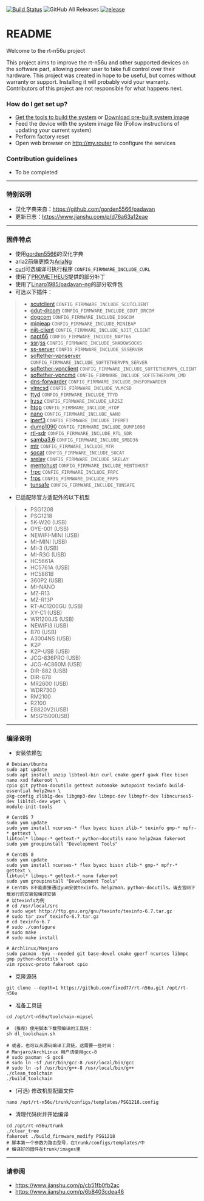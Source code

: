 [![Build Status](https://travis-ci.com/hanwckf/rt-n56u.svg?branch=master)](https://travis-ci.com/hanwckf/rt-n56u)
![GitHub All Releases](https://img.shields.io/github/downloads/hanwckf/rt-n56u/total)
[![release](https://img.shields.io/github/release/hanwckf/rt-n56u.svg)](https://github.com/hanwckf/rt-n56u/releases)

# README #

Welcome to the rt-n56u project

This project aims to improve the rt-n56u and other supported devices on the software part, allowing power user to take full control over their hardware.
This project was created in hope to be useful, but comes without warranty or support. Installing it will probably void your warranty. 
Contributors of this project are not responsible for what happens next.

### How do I get set up? ###

* [Get the tools to build the system](https://bitbucket.org/padavan/rt-n56u/wiki/EN/HowToMakeFirmware) or [Download pre-built system image](https://bitbucket.org/padavan/rt-n56u/downloads)
* Feed the device with the system image file (Follow instructions of updating your current system)
* Perform factory reset
* Open web browser on http://my.router to configure the services

### Contribution guidelines ###

* To be completed

***

### 特别说明 ###
* 汉化字典来自：https://github.com/gorden5566/padavan
* 更新日志：https://www.jianshu.com/p/d76a63a12eae

***

### 固件特点 ###
- 使用[gorden5566](https://github.com/gorden5566/padavan)的汉化字典
- aria2前端更换为[AriaNg](https://github.com/mayswind/AriaNg)
- [curl](https://github.com/curl/curl)可选编译可执行程序 ```CONFIG_FIRMWARE_INCLUDE_CURL```
- 使用了[PROMETHEUS](http://pm.freize.net/index.html)提供的部分补丁
- 使用了[Linaro1985/padavan-ng](https://gitlab.com/padavan-ng/padavan-ng)的部分软件包
- 可选以下插件：
>- [scutclient](https://github.com/hanwckf/scutclient) ```CONFIG_FIRMWARE_INCLUDE_SCUTCLIENT```
>- [gdut-drcom](https://github.com/chenhaowen01/gdut-drcom) ```CONFIG_FIRMWARE_INCLUDE_GDUT_DRCOM```
>- [dogcom](https://github.com/hanwckf/dogcom) ```CONFIG_FIRMWARE_INCLUDE_DOGCOM```
>- [minieap](https://github.com/hanwckf/minieap) ```CONFIG_FIRMWARE_INCLUDE_MINIEAP```
>- [njit-client](https://github.com/hanwckf/njit8021xclient) ```CONFIG_FIRMWARE_INCLUDE_NJIT_CLIENT```
>- [napt66](https://github.com/mzweilin/napt66) ```CONFIG_FIRMWARE_INCLUDE_NAPT66```
>- [ssr](https://github.com/shadowsocksr-backup/shadowsocksr-libev)/[ss](https://github.com/shadowsocks/shadowsocks-libev) ```CONFIG_FIRMWARE_INCLUDE_SHADOWSOCKS```
>- [ss-server](https://github.com/shadowsocks/shadowsocks-libev) ```CONFIG_FIRMWARE_INCLUDE_SSSERVER```
>- [softether-vpnserver](https://github.com/SoftEtherVPN/SoftEtherVPN_Stable) ```CONFIG_FIRMWARE_INCLUDE_SOFTETHERVPN_SERVER```
>- [softether-vpnclient](https://github.com/SoftEtherVPN/SoftEtherVPN_Stable) ```CONFIG_FIRMWARE_INCLUDE_SOFTETHERVPN_CLIENT```
>- [softether-vpncmd](https://github.com/SoftEtherVPN/SoftEtherVPN_Stable) ```CONFIG_FIRMWARE_INCLUDE_SOFTETHERVPN_CMD```
>- [dns-forwarder](https://github.com/aa65535/hev-dns-forwarder) ```CONFIG_FIRMWARE_INCLUDE_DNSFORWARDER```
>- [vlmcsd](https://github.com/hanwckf/vlmcsd) ```CONFIG_FIRMWARE_INCLUDE_VLMCSD```
>- [ttyd](https://github.com/tsl0922/ttyd) ```CONFIG_FIRMWARE_INCLUDE_TTYD```
>- [lrzsz](https://ohse.de/uwe/software/lrzsz.html) ```CONFIG_FIRMWARE_INCLUDE_LRZSZ```
>- [htop](https://hisham.hm/htop/releases/) ```CONFIG_FIRMWARE_INCLUDE_HTOP```
>- [nano](https://www.nano-editor.org/dist/) ```CONFIG_FIRMWARE_INCLUDE_NANO```
>- [iperf3](https://github.com/esnet/iperf) ```CONFIG_FIRMWARE_INCLUDE_IPERF3```
>- [dump1090](https://github.com/hanwckf/dump1090) ```CONFIG_FIRMWARE_INCLUDE_DUMP1090```
>- [rtl-sdr](https://github.com/osmocom/rtl-sdr) ```CONFIG_FIRMWARE_INCLUDE_RTL_SDR```
>- [samba3.6](https://gitlab.com/padavan-ng/padavan-ng/tree/master/trunk/user/samba36) ```CONFIG_FIRMWARE_INCLUDE_SMBD36```
>- [mtr](https://github.com/traviscross/mtr) ```CONFIG_FIRMWARE_INCLUDE_MTR```
>- [socat](http://www.dest-unreach.org/socat) ```CONFIG_FIRMWARE_INCLUDE_SOCAT```
>- [srelay](https://socks-relay.sourceforge.io) ```CONFIG_FIRMWARE_INCLUDE_SRELAY```
>- [mentohust](https://github.com/hanwckf/mentohust-1) ```CONFIG_FIRMWARE_INCLUDE_MENTOHUST```
>- [frpc](https://github.com/fatedier/frp) ```CONFIG_FIRMWARE_INCLUDE_FRPC```
>- [frps](https://github.com/fatedier/frp) ```CONFIG_FIRMWARE_INCLUDE_FRPS```
>- [tunsafe](https://github.com/TunSafe/TunSafe) ```CONFIG_FIRMWARE_INCLUDE_TUNSAFE```

- 已适配除官方适配外的以下机型
>- PSG1208
>- PSG1218
>- 5K-W20 (USB)
>- OYE-001 (USB)
>- NEWIFI-MINI (USB)
>- MI-MINI (USB)
>- MI-3 (USB)
>- MI-R3G (USB)
>- HC5661A
>- HC5761A (USB)
>- HC5861B
>- 360P2 (USB)
>- MI-NANO
>- MZ-R13
>- MZ-R13P
>- RT-AC1200GU (USB)
>- XY-C1 (USB)
>- WR1200JS (USB)
>- NEWIFI3 (USB)
>- B70 (USB)
>- A3004NS (USB)
>- K2P
>- K2P-USB (USB)
>- JCG-836PRO (USB)
>- JCG-AC860M (USB)
>- DIR-882 (USB)
>- DIR-878
>- MR2600 (USB)
>- WDR7300
>- RM2100
>- R2100 
>- E8820V2(USB)
>- MSG1500(USB)

***

### 编译说明 ###

* 安装依赖包

```shell
# Debian/Ubuntu
sudo apt update
sudo apt install unzip libtool-bin curl cmake gperf gawk flex bison nano xxd fakeroot \
cpio git python-docutils gettext automake autopoint texinfo build-essential help2man \
pkg-config zlib1g-dev libgmp3-dev libmpc-dev libmpfr-dev libncurses5-dev libltdl-dev wget \
module-init-tools

# CentOS 7
sudo yum update
sudo yum install ncurses-* flex byacc bison zlib-* texinfo gmp-* mpfr-* gettext \
libtool* libmpc-* gettext-* python-docutils nano help2man fakeroot
sudo yum groupinstall "Development Tools"

# CentOS 8
sudo yum update
sudo yum install ncurses-* flex byacc bison zlib-* gmp-* mpfr-* gettext \
libtool* libmpc-* gettext-* nano fakeroot
sudo yum groupinstall "Development Tools"
# CentOS 8不能直接通过yum安装texinfo，help2man，python-docutils。请去官网下载发行的安装包编译安装
# 以texinfo为例
# cd /usr/local/src
# sudo wget http://ftp.gnu.org/gnu/texinfo/texinfo-6.7.tar.gz
# sudo tar zxvf texinfo-6.7.tar.gz
# cd texinfo-6.7
# sudo ./configure
# sudo make
# sudo make install

# Archlinux/Manjaro
sudo pacman -Syu --needed git base-devel cmake gperf ncurses libmpc gmp python-docutils \
vim rpcsvc-proto fakeroot cpio

```

* 克隆源码

```shell
git clone --depth=1 https://github.com/fixed77/rt-n56u.git /opt/rt-n56u
```

* 准备工具链

```shell
cd /opt/rt-n56u/toolchain-mipsel

# （推荐）使用脚本下载预编译的工具链：
sh dl_toolchain.sh

# 或者，也可以从源码编译工具链，这需要一些时间：
# Manjaro/ArchLinux 用户请使用gcc-8
# sudo pacman -S gcc8
# sudo ln -sf /usr/bin/gcc-8 /usr/local/bin/gcc
# sudo ln -sf /usr/bin/g++-8 /usr/local/bin/g++
./clean_toolchain
./build_toolchain

```

* (可选) 修改机型配置文件

```shell
nano /opt/rt-n56u/trunk/configs/templates/PSG1218.config
```

* 清理代码树并开始编译

```shell
cd /opt/rt-n56u/trunk
./clear_tree
fakeroot ./build_firmware_modify PSG1218
# 脚本第一个参数为路由型号，在trunk/configs/templates/中
# 编译好的固件在trunk/images里
```

***

### 请参阅 ###
- https://www.jianshu.com/p/cb51fb0fb2ac
- https://www.jianshu.com/p/6b8403cdea46

